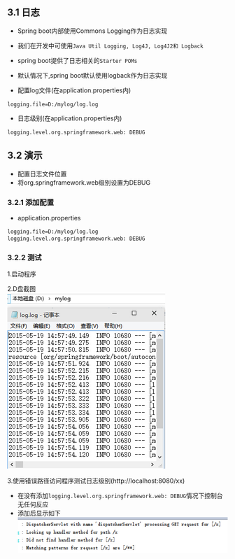 ## 3.1 日志
- Spring boot内部使用Commons Logging作为日志实现

- 我们在开发中可使用`Java Util Logging, Log4J, Log4J2和 Logback`

- spring boot提供了日志相关的`Starter POMs`

- 默认情况下,spring boot默认使用logback作为日志实现

- 配置log文件(在application.properties内)
 ```
logging.file=D:/mylog/log.log
 ```
- 日志级别(在application.properties内)
```
logging.level.org.springframework.web: DEBUG
```

## 3.2 演示
- 配置日志文件位置
- 将org.springframework.web级别设置为DEBUG

### 3.2.1 添加配置

- application.properties  

```
logging.file=D:/mylog/log.log
logging.level.org.springframework.web: DEBUG
```

### 3.2.2 测试

1.启动程序  

2.D盘截图  
![](resources/3-1.jpg)

3.使用错误路径访问程序测试日志级别(http://localhost:8080/xx)
 - 在没有添加`logging.level.org.springframework.web: DEBUG`情况下控制台无任何反应
 - 添加后显示如下  
 ![](resources/3-2.jpg)
